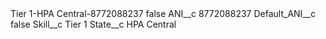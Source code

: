 <?xml version="1.0" encoding="UTF-8"?>
<CustomMetadata xmlns="http://soap.sforce.com/2006/04/metadata" xmlns:xsi="http://www.w3.org/2001/XMLSchema-instance" xmlns:xsd="http://www.w3.org/2001/XMLSchema">
    <label>Tier 1-HPA Central-8772088237</label>
    <protected>false</protected>
    <values>
        <field>ANI__c</field>
        <value xsi:type="xsd:string">8772088237</value>
    </values>
    <values>
        <field>Default_ANI__c</field>
        <value xsi:type="xsd:boolean">false</value>
    </values>
    <values>
        <field>Skill__c</field>
        <value xsi:type="xsd:string">Tier 1</value>
    </values>
    <values>
        <field>State__c</field>
        <value xsi:type="xsd:string">HPA Central</value>
    </values>
</CustomMetadata>
